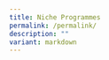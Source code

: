 ```yaml
---
title: Niche Programmes
permalink: /permalink/
description: ""
variant: markdown
---
```

<div align="justify" hidden="">

<h3>Niche Programmes</h3>
<h4>Sharing on Niche Programmes offered at JPJC</h4>

<h5>Talent and Leadership Development (TLD)</h5>
<figure><iframe width="560" height="315" src="https://www.youtube.com/embed/X4Vv-uUVfiw" title="#WhyJP Open House 2023 - Talent and Leadership Development" frameborder="0" allow="accelerometer; autoplay; clipboard-write; encrypted-media; gyroscope; picture-in-picture; web-share" allowfullscreen=""></iframe></figure>
	
<h5>Education and Career Guidance (ECG)</h5>  
<figure>
<iframe width="560" height="315" src="https://www.youtube.com/embed/X20hydiVzHY" title="YouTube video player" frameborder="0" allow="accelerometer; autoplay; clipboard-write; encrypted-media; gyroscope; picture-in-picture; web-share" allowfullscreen=""></iframe></figure>

<h5>Chinese Language Elective Programme (CLEP)</h5>
<figure>
<iframe width="560" height="315" src="https://www.youtube.com/embed/raiaiSVxl_s" title="YouTube video player" frameborder="0" allow="accelerometer; autoplay; clipboard-write; encrypted-media; gyroscope; picture-in-picture; web-share" allowfullscreen=""></iframe>
<figcaption>Part 1</figcaption>
</figure>
	
<figure>
<iframe width="560" height="315" src="https://www.youtube.com/embed/XfkWoYOjWaM" title="YouTube video player" frameborder="0" allow="accelerometer; autoplay; clipboard-write; encrypted-media; gyroscope; picture-in-picture; web-share" allowfullscreen=""></iframe>
<figcaption>Part 2</figcaption></figure>
	
<h5>Malay Language Elective Programme (MLEP)</h5>
<figure>
<iframe width="560" height="315" src="https://www.youtube.com/embed/oJDcWuYXppk" title="YouTube video player" frameborder="0" allow="accelerometer; autoplay; clipboard-write; encrypted-media; gyroscope; picture-in-picture; web-share" allowfullscreen=""></iframe></figure>
</div>